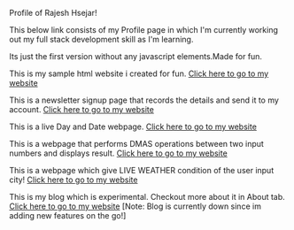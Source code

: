 Profile of Rajesh Hsejar!

This below link consists of my Profile page in which I'm currently working out my full stack development skill as I'm learning.

Its just the first version without any javascript elements.Made for fun.

This is my sample html website i created for fun.
[Click here to go to my website](https://rajeshhsejar27.github.io/RajeshHsejar27/)

This is a newsletter signup page that records the details and send it to my account.
[Click here to go to my website](https://murmuring-river-96487.herokuapp.com/)

This is a live Day and Date webpage.
[Click here to go to my website](https://immense-ravine-49602.herokuapp.com/)

This is a webpage that performs DMAS operations between two input numbers and displays result.
[Click here to go to my website](https://shielded-depths-38197.herokuapp.com/)

This is a webpage which give LIVE WEATHER condition of the user input city!
[Click here to go to my website](https://damp-woodland-10964.herokuapp.com/)

This is my blog which is experimental. Checkout more about it in About tab.
[Click here to go to my website](https://mysterious-stream-57101.herokuapp.com/)
[Note: Blog is currently down since im adding new features on the go!]
